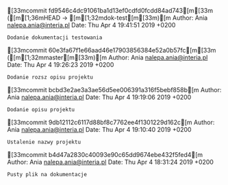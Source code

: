 [33mcommit fd9546c4dc91061ba1d13ef0cdfd0fcdd84ad743[m[33m ([m[1;36mHEAD -> [m[1;32mdok-test[m[33m)[m
Author: Ania <nalepa.ania@interia.pl>
Date:   Thu Apr 4 19:41:51 2019 +0200

    Dodanie dokumentacji testowania

[33mcommit 60e3fa67f1e66aad46e17903856384e52a0b57fc[m[33m ([m[1;32mmaster[m[33m)[m
Author: Ania <nalepa.ania@interia.pl>
Date:   Thu Apr 4 19:26:23 2019 +0200

    Dodanie rozsz opisu projektu

[33mcommit bcbd3e2ae3a3ae56d5ee006391a316f5bebf858b[m
Author: Ania <nalepa.ania@interia.pl>
Date:   Thu Apr 4 19:19:06 2019 +0200

    Dodanie opisu projektu

[33mcommit 9db12112c6117d88bf8c7762ee4f1301229d162c[m
Author: Ania <nalepa.ania@interia.pl>
Date:   Thu Apr 4 19:10:40 2019 +0200

    Ustalenie nazwy projektu

[33mcommit b4d47a2830c40093e90c65dd9674ebe432f5fed4[m
Author: Ania <nalepa.ania@interia.pl>
Date:   Thu Apr 4 18:31:24 2019 +0200

    Pusty plik na dokumentacje
